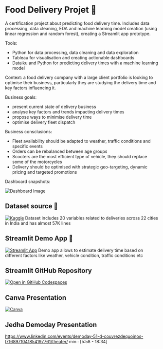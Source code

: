 ```
```
# Food Delivery Projet 🛵

A certification project about predicting food delivery time. Includes data processing, data cleaning, EDA and machine learning model creation (using linear regression and random forest), creating a Streamlit app prototype. 

Tools:
- Python for data processing, data cleaning and data exploration
- Tableau for visualisation and creating actionable dashboards
- Dataiku and Python for predicting delivery times with a machine learning model

Context: a food delivery company with a large client portfolio is looking to optimise their business, particularly they are studying the delivery time and key factors influencing it. 

Business goals: 
- present current state of delivery business
- analyse key factors and trends impacting delivery times
- propose ways to minimise delivery time
- optimise delivery fleet dispatch

Business consclusions:
- Fleet availability should be adapted to weather, traffic conditions and specific events
- Orders can be rebalanced between age groups
- Scooters are the most efficient type of vehicle, they should replace some of the motorcycles
- Delivery should be optimised with strategic geo-targeting, dynamic pricing and targeted promotions

Dashboard snapshots:

![Dashboard Image]([https://github.com/Ellinis1/images-/blob/main/DeliveryProject4.png?raw=true] "Dashboard 1")

## Dataset source 📓

[![Kaggle](https://img.shields.io/badge/Kaggle-035a7d?style=for-the-badge&logo=kaggle&logoColor=white)](https://www.kaggle.com/datasets/gauravmalik26/food-delivery-dataset)
Dataset includes 20 variables related to deliveries across 22 cities in India and has almost 57K lines

## Streamlit Demo App 🌟

[![Streamlit App](https://static.streamlit.io/badges/streamlit_badge_black_white.svg)](https://appappdelivery-nl9jzkxo4zurfnuqttpsbv.streamlit.app/)
Demo app allows to estimate delivery time based on different factors like weather, vehicle condition, traffic conditions etc

## Streamlit GitHub Repository

[![Open in GitHub Codespaces](https://github.com/codespaces/badge.svg)](https://github.com/Lamiaeidr/Streamlitappdelivery)

## Canva Presentation

[![Canva](https://img.shields.io/badge/Canva-%2300C4CC.svg?style=for-the-badge&logo=Canva&logoColor=white)](https://www.canva.com/design/DAGKYgPqX00/DRP7R3cv4MIoH0XBRfVgWg/edit?utm_content=DAGKYgPqX00&utm_campaign=designshare&utm_medium=link2&utm_source=sharebutton)

## Jedha Demoday Presentation

https://www.linkedin.com/events/demoday-51-d-couvrezdequoinos-l7168971041854197761/theater/ min : [5:58 - 18:34]
